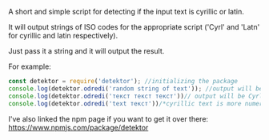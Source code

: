 A short and simple script for detecting if the input text is cyrillic or latin.  
  
It will output strings of ISO codes for the appropriate script ('Cyrl' and 'Latn' for cyrillic and latin respectively).  
  
Just pass it a string and it will output the result.  
  
For example:  
``` javascript  
const detektor = require('detektor'); //initializing the package  
console.log(detektor.odredi('random string of text')); //output will be Latn  
console.log(detektor.odredi('текст текст текст'))// output will be Cyrl  
console.log(detektor.odredi('text текст'))/*cyrillic text is more numerous by 1 character,  thus giving an output of Cyrl*/  
```  
  
I've also linked the npm page if you want to get it over there: https://www.npmjs.com/package/detektor  